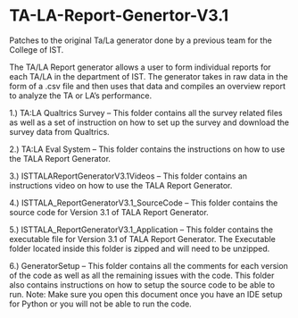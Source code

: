 # TA-LA-Report-Genertor-V3.1
Patches to the original Ta/La generator done by a previous team for the College of IST.

The TA/LA Report generator allows a user to form individual reports for each TA/LA in the
department of IST. The generator takes in raw data in the form of a .csv file and then uses that data and
compiles an overview report to analyze the TA or LA’s performance.

1.)	TA:LA Qualtrics Survey – This folder contains all the survey related files as well as a set of instruction on how to set up the survey and download the survey data from Qualtrics.

2.)	TA:LA Eval System – This folder contains the instructions on how to use the TALA Report Generator.

3.)	ISTTALAReportGeneratorV3.1Videos – This folder contains an instructions video on how to use the TALA Report Generator.

4.)	ISTTALA_ReportGeneratorV3.1_SourceCode – This folder contains the source code for Version 3.1 of TALA Report Generator.

5.)	ISTTALA_ReportGeneratorV3.1_Application – This folder contains the executable file for Version 3.1 of TALA Report Generator. The Executable folder located inside this folder is zipped and will need to be unzipped. 

6.)	GeneratorSetup – This folder contains all the comments for each version of the code as well as all the remaining issues with the code. This folder also contains instructions on how to setup the source code to be able to run. Note: Make sure you open this document once you have an IDE setup for Python or you will not be able to run the code.
